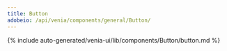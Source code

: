 ```yaml
---
title: Button
adobeio: /api/venia/components/general/Button/
---
```


<!--
The reference doc content is generated automatically from the source code.
To update this section, update the doc blocks in the source code
-->

{% include auto-generated/venia-ui/lib/components/Button/button.md %}
